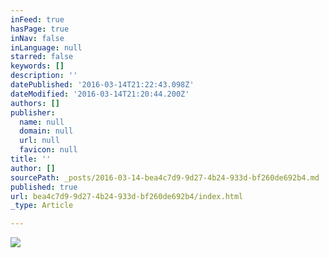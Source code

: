 ```yaml
---
inFeed: true
hasPage: true
inNav: false
inLanguage: null
starred: false
keywords: []
description: ''
datePublished: '2016-03-14T21:22:43.098Z'
dateModified: '2016-03-14T21:20:44.200Z'
authors: []
publisher:
  name: null
  domain: null
  url: null
  favicon: null
title: ''
author: []
sourcePath: _posts/2016-03-14-bea4c7d9-9d27-4b24-933d-bf260de692b4.md
published: true
url: bea4c7d9-9d27-4b24-933d-bf260de692b4/index.html
_type: Article

---
```

![](https://the-grid-user-content.s3-us-west-2.amazonaws.com/428570d7-a88b-4c85-98d4-ac56f2eae07f.jpg)